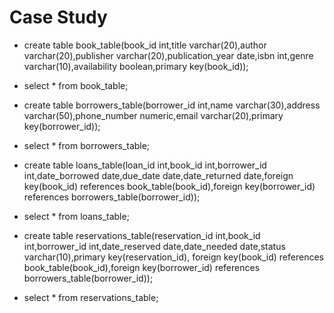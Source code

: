 # Case Study
+ create table book_table(book_id int,title varchar(20),author varchar(20),publisher varchar(20),publication_year date,isbn int,genre varchar(10),availability boolean,primary key(book_id));

+ select * from book_table;

+ create table borrowers_table(borrower_id int,name varchar(30),address varchar(50),phone_number numeric,email varchar(20),primary key(borrower_id));

+ select * from borrowers_table;

+ create table loans_table(loan_id int,book_id int,borrower_id int,date_borrowed date,due_date date,date_returned date,foreign key(book_id) references book_table(book_id),foreign key(borrower_id) references borrowers_table(borrower_id));

+ select * from loans_table;

+ create table reservations_table(reservation_id int,book_id int,borrower_id int,date_reserved date,date_needed date,status varchar(10),primary key(reservation_id), foreign key(book_id) references book_table(book_id),foreign key(borrower_id) references borrowers_table(borrower_id));

+ select * from reservations_table;